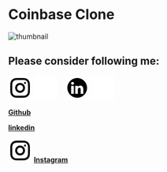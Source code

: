 # Coinbase Clone 


![thumbnail](https://i.imgur.com/TD66zv5.png)

## Please consider following me:

[![website](./img/instagram_light.svg)](https://www.instagram.com/devero_1394/#gh-light-mode-only)
[![website](./img/instagram_dark.svg)](https://www.instagram.com/devero_1394/#gh-dark-mode-only)
&nbsp;&nbsp;
[![website](./img/linkedin_light.svg)](https://www.linkedin.com/in/devero1394/#gh-light-mode-only)
[![website](./img/linkedin_dark.svg)](https://www.linkedin.com/in/devero1394/#gh-dark-mode-only)
&nbsp;&nbsp;

[**Github**](https://github.com/deividcool)

[**linkedin**](https://www.linkedin.com/in/devero1394)

[![website](./img/instagram_light.svg)](https://www.instagram.com/devero_1394/#gh-light-mode-only) 
[**Instagram**](https://www.instagram.com/devero_1394)

